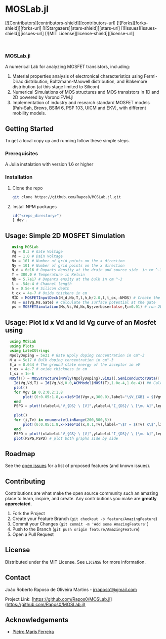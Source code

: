 # MOSLab.jl
<!--
*** Thanks for checking out the Best-README-Template. If you have a suggestion
*** that would make this better, please fork the repo and create a pull request
*** or simply open an issue with the tag "enhancement".
*** Thanks again! Now go create something AMAZING! :D
***
***
***
*** To avoid retyping too much info. Do a search and replace for the following:
*** Rapos0, MOSLab.jl, twitter_handle, jrraposo1@gmail.com, MOSLab.jl, project_description
-->



<!-- PROJECT SHIELDS -->
<!--
*** I'm using markdown "reference style" links for readability.
*** Reference links are enclosed in brackets [ ] instead of parentheses ( ).
*** See the bottom of this document for the declaration of the reference variables
*** for contributors-url, forks-url, etc. This is an optional, concise syntax you may use.
*** https://www.markdownguide.org/basic-syntax/#reference-style-links
-->
[![Contributors][contributors-shield]][contributors-url]
[![Forks][forks-shield]][forks-url]
[![Stargazers][stars-shield]][stars-url]
[![Issues][issues-shield]][issues-url]
[![MIT License][license-shield]][license-url]



<!-- PROJECT LOGO -->
<br />

  ### MOSLab.jl

  A numerical Lab for analyzing MOSFET transistors, including:
  
  1.	Material properties analysis of electronical characteristics using Fermi-Dirac distribution, Boltzmann-Maxwell distribution, and Blakemore distribution (at this stage limited to Silicon)
  2.	Numerical Simulations of MOS structures and MOS transistors in 1D and 2D powered by VoronoiFVM.jl
  3.	Implementation of industry and research standard MOSFET models (Pah-Sah, Brews, BSIM 6, PSP 103, UICM and EKV), with different mobility models.


<!-- GETTING STARTED -->
## Getting Started

To get a local copy up and running follow these simple steps.

### Prerequisites

A Julia instalation with version 1.6 or higher
### Installation

1. Clone the repo
   ```sh
   git clone https://github.com/Rapos0/MOSLab.jl.git
   ```
2. Install NPM packages
   ```julia
   cd("<repo_directory>")
   ] dev .
   ```



<!-- USAGE EXAMPLES -->
## Usage: Simple 2D MOSFET Simulation 
 ```julia
    using MOSLab
    Vg = 0.3 # Gate Voltage
    Vd = 1.0 # Dain Voltage
    Nx = 101 # Number of grid points on the x direction
    Ny = 101 # Number of grid points on the x direction
    N_d = 6e16 # Dopants density at the drain and source side  in cm ^-3
    T = 300.0 # Temperature in Kelvin
    Nb = 5.7e17 # Dopants ensity at the bulk in cm ^-3
    l = .54e-4 # Channel length
    h = 0.5e-4 # Silicon depth
    t_ox = 4e-7 # Oxide thickens in cm
    MID = MOSFETInputDeck(N_d,Nb,T,l,h,h/2.0,l,t_ox,:NMOS) # Create the input deck for an NMOS transistor
    Vs = ψs(Vg,Ms.Gate) # Calculate the surface potential at the gate
    ps = MOSFETSimulation(Ms,Vs,Vd,Nx,Ny;verbose=false,ξ₀=0.01) # run 2D MOSFET simulation
   ```
## Usage: Plot Id x Vd and Id Vg curve of an Mosfet using 

```julia
  using MOSLab
  using Plots
  using LateXStrings
  NpolyDoping = 5e21 # Gate Npoly doping concentration in cm^-3
  N_a = 5e17 # Bulk doping concentration in cm^-3
  E_a = 0.044 # The ground state energy of the acceptor in eV
  t_ox = 4e-7 # oxide thickness in cm
  t_si = 1e-6
  MOSf(T) = MOSStructure(NPoly(NpolyDoping),SiO2(),SemiconductorData(T,BoltzmanDist(),PSilicon(N_a,E_a)),t_ox,t_si) ## Calculate Parameters of a MOS Structure the given parameters using Boltzman Distribution at temperature T 
	Id(Vg,Vd,T) = Id(Vg,Vd,0.0,ACMModel(MOSf(T),1.0e-4,1.0e-4)) ## Calculate the Current using the ACM Model of a transistor having the parameters from MOSf(T) and W =1.0 um, L = 1.0 um, similar contructors are available for the other models
	plot()
	for Vgv in 0.2:0.2:1.8
		plot!(0:0.05:1.8,x->1e6*Id(Vgv,x,300.0),label="\$V_{GB} = $(Vgv) V\$") # plot Id, Vd characteristics for different VGB
	end
	PSPG = plot!(xlabel=L"V_{DS} \ [V]",ylabel=L"I_{DS}/ \ [\mu A]",legend=:topleft)
	
	plot()
	for (i,Tv) in enumerate(LinRange(200,500,5))
		plot!(0:0.05:1.8,x->1e6*Id(x,0.1,Tv),label="\$T = $(Tv) K\$",linecolor=CList2[i]) # plot Id, Vg characteristics for different Temperatures
	end
	PSPD = plot!(xlabel=L"V_{GS} \ [V]",ylabel=L"I_{DS}/ \ [\mu A]",legend=:topleft)
	plot(PSPG,PSPD) # plot both graphs side by side
```



<!-- ROADMAP -->
## Roadmap

See the [open issues](https://github.com/Rapos0/MOSLab.jl/issues) for a list of proposed features (and known issues).



<!-- CONTRIBUTING -->
## Contributing

Contributions are what make the open source community such an amazing place to learn, inspire, and create. Any contributions you make are **greatly appreciated**.

1. Fork the Project
2. Create your Feature Branch (`git checkout -b feature/AmazingFeature`)
3. Commit your Changes (`git commit -m 'Add some AmazingFeature'`)
4. Push to the Branch (`git push origin feature/AmazingFeature`)
5. Open a Pull Request



<!-- LICENSE -->
## License

Distributed under the MIT License. See `LICENSE` for more information.



<!-- CONTACT -->
## Contact

João Roberto Raposo de Oliveira Martins - jrraposo1@gmail.com

Project Link: [https://github.com/Rapos0/MOSLab.jl](https://github.com/Rapos0/MOSLab.jl)



<!-- ACKNOWLEDGEMENTS -->
## Acknowledgements

* [Pietro Maris Ferreira](https://github.com/DrPiBlacksmith)

